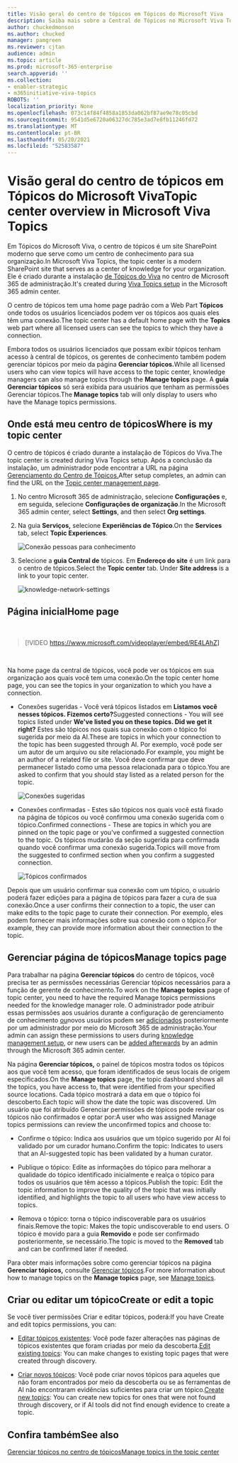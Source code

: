 ```yaml
---
title: Visão geral do centro de tópicos em Tópicos do Microsoft Viva
description: Saiba mais sobre a Central de Tópicos no Microsoft Viva Topics.
author: chuckedmonson
ms.author: chucked
manager: pamgreen
ms.reviewer: cjtan
audience: admin
ms.topic: article
ms.prod: microsoft-365-enterprise
search.appverid: ''
ms.collection:
- enabler-strategic
- m365initiative-viva-topics
ROBOTS: ''
localization_priority: None
ms.openlocfilehash: 073c14f84f4858a1853da062bf87ae9e78c05cbd
ms.sourcegitcommit: 9541d5e6720a06327dc785e3ad7e8fb11246fd72
ms.translationtype: MT
ms.contentlocale: pt-BR
ms.lasthandoff: 05/20/2021
ms.locfileid: "52583587"
---
```

# <a name="topic-center-overview-in-microsoft-viva-topics"></a><span data-ttu-id="1236a-103">Visão geral do centro de tópicos em Tópicos do Microsoft Viva</span><span class="sxs-lookup"><span data-stu-id="1236a-103">Topic center overview in Microsoft Viva Topics</span></span>

<span data-ttu-id="1236a-104">Em Tópicos do Microsoft Viva, o centro de tópicos é um site SharePoint moderno que serve como um centro de conhecimento para sua organização.</span><span class="sxs-lookup"><span data-stu-id="1236a-104">In Microsoft Viva Topics, the topic center is a modern SharePoint site that serves as a center of knowledge for your organization.</span></span> <span data-ttu-id="1236a-105">Ele é criado durante a instalação [de Tópicos do Viva](set-up-topic-experiences.md) no centro de Microsoft 365 de administração.</span><span class="sxs-lookup"><span data-stu-id="1236a-105">It's created during [Viva Topics setup](set-up-topic-experiences.md) in the Microsoft 365 admin center.</span></span>

<span data-ttu-id="1236a-106">O centro de tópicos tem uma home page padrão com a Web Part **Tópicos** onde todos os usuários licenciados podem ver os tópicos aos quais eles têm uma conexão.</span><span class="sxs-lookup"><span data-stu-id="1236a-106">The topic center has a default home page with the **Topics** web part where all licensed users can see the topics to which they have a connection.</span></span> 

<span data-ttu-id="1236a-107">Embora todos os usuários licenciados que possam exibir tópicos tenham acesso à central de tópicos, os gerentes de conhecimento também podem gerenciar tópicos por meio da página **Gerenciar tópicos.**</span><span class="sxs-lookup"><span data-stu-id="1236a-107">While all licensed users who can view topics will have access to the topic center, knowledge managers can also manage topics through the **Manage topics** page.</span></span> <span data-ttu-id="1236a-108">A **guia Gerenciar tópicos** só será exibida para usuários que tenham as permissões Gerenciar tópicos.</span><span class="sxs-lookup"><span data-stu-id="1236a-108">The **Manage topics** tab will only display to users who have the Manage topics permissions.</span></span> 

## <a name="where-is-my-topic-center"></a><span data-ttu-id="1236a-109">Onde está meu centro de tópicos</span><span class="sxs-lookup"><span data-stu-id="1236a-109">Where is my topic center</span></span>

<span data-ttu-id="1236a-110">O centro de tópicos é criado durante a instalação de Tópicos do Viva.</span><span class="sxs-lookup"><span data-stu-id="1236a-110">The topic center is created during Viva Topics setup.</span></span> <span data-ttu-id="1236a-111">Após a conclusão da instalação, um administrador pode encontrar a URL na página [Gerenciamento do Centro de Tópicos.](./topic-experiences-administration.md#to-access-topics-management-settings)</span><span class="sxs-lookup"><span data-stu-id="1236a-111">After setup completes, an admin can find the URL on the [Topic center management page](./topic-experiences-administration.md#to-access-topics-management-settings).</span></span>


1. <span data-ttu-id="1236a-112">No centro Microsoft 365 de administração, selecione **Configurações** e, em seguida, selecione **Configurações de organização**.</span><span class="sxs-lookup"><span data-stu-id="1236a-112">In the Microsoft 365 admin center, select **Settings**, and then select **Org settings**.</span></span>
2. <span data-ttu-id="1236a-113">Na guia **Serviços,** selecione **Experiências de Tópico**.</span><span class="sxs-lookup"><span data-stu-id="1236a-113">On the **Services** tab, select **Topic Experiences**.</span></span>

    ![Conexão pessoas para conhecimento](../media/admin-org-knowledge-options-completed.png) 

3. <span data-ttu-id="1236a-115">Selecione a **guia Central de** tópicos. Em **Endereço do site** é um link para o centro de tópicos.</span><span class="sxs-lookup"><span data-stu-id="1236a-115">Select the **Topic center** tab. Under **Site address** is a link to your topic center.</span></span>

    ![knowledge-network-settings](../media/knowledge-network-settings-topic-center.png) 



## <a name="home-page"></a><span data-ttu-id="1236a-117">Página inicial</span><span class="sxs-lookup"><span data-stu-id="1236a-117">Home page</span></span>

</br>

> [!VIDEO https://www.microsoft.com/videoplayer/embed/RE4LAhZ]  

</br>


<span data-ttu-id="1236a-118">Na home page da central de tópicos, você pode ver os tópicos em sua organização aos quais você tem uma conexão.</span><span class="sxs-lookup"><span data-stu-id="1236a-118">On the topic center home page, you can see the topics in your organization to which you have a connection.</span></span>

- <span data-ttu-id="1236a-119">Conexões sugeridas - Você verá tópicos listados em **Listamos você nesses tópicos. Fizemos certo?**</span><span class="sxs-lookup"><span data-stu-id="1236a-119">Suggested connections - You will see topics listed under **We've listed you on these topics. Did we get it right?**</span></span> <span data-ttu-id="1236a-120">Estes são tópicos nos quais sua conexão com o tópico foi sugerida por meio da AI.</span><span class="sxs-lookup"><span data-stu-id="1236a-120">These are topics in which your connection to the topic has been suggested through AI.</span></span> <span data-ttu-id="1236a-121">Por exemplo, você pode ser um autor de um arquivo ou site relacionado.</span><span class="sxs-lookup"><span data-stu-id="1236a-121">For example, you might be an author of a related file or site.</span></span> <span data-ttu-id="1236a-122">Você deve confirmar que deve permanecer listado como uma pessoa relacionada para o tópico.</span><span class="sxs-lookup"><span data-stu-id="1236a-122">You are asked to confirm that you should stay listed as a related person for the topic.</span></span>

   ![Conexões sugeridas](../media/knowledge-management/my-topics.png) 
 
- <span data-ttu-id="1236a-124">Conexões confirmadas - Estes são tópicos nos quais você está fixado na página de tópicos ou você confirmou uma conexão sugerida com o tópico.</span><span class="sxs-lookup"><span data-stu-id="1236a-124">Confirmed connections - These are topics in which you are pinned on the topic page or you've confirmed a suggested connection to the topic.</span></span> <span data-ttu-id="1236a-125">Os tópicos mudarão da seção sugerida para confirmada quando você confirmar uma conexão sugerida.</span><span class="sxs-lookup"><span data-stu-id="1236a-125">Topics will move from the suggested to confirmed section when you confirm a suggested connection.</span></span>
 
   ![Tópicos confirmados](../media/knowledge-management/my-topics-confirmed.png) 

<span data-ttu-id="1236a-127">Depois que um usuário confirmar sua conexão com um tópico, o usuário poderá fazer edições para a página de tópicos para fazer a cura de sua conexão.</span><span class="sxs-lookup"><span data-stu-id="1236a-127">Once a user confirms their connection to a topic, the user can make edits to the topic page to curate their connection.</span></span> <span data-ttu-id="1236a-128">Por exemplo, eles podem fornecer mais informações sobre sua conexão com o tópico.</span><span class="sxs-lookup"><span data-stu-id="1236a-128">For example, they can provide more information about their connection to the topic.</span></span>


## <a name="manage-topics-page"></a><span data-ttu-id="1236a-129">Gerenciar página de tópicos</span><span class="sxs-lookup"><span data-stu-id="1236a-129">Manage topics page</span></span>

<span data-ttu-id="1236a-130">Para trabalhar na página **Gerenciar tópicos** do centro de tópicos, você precisa ter as permissões necessárias Gerenciar tópicos necessários para a função de gerente de conhecimento.</span><span class="sxs-lookup"><span data-stu-id="1236a-130">To work on the **Manage topics** page of topic center, you need to have the required Manage topics permissions needed for the knowledge manager role.</span></span> <span data-ttu-id="1236a-131">O administrador pode atribuir essas permissões aos usuários durante a configuração de gerenciamento de conhecimento [ou](set-up-topic-experiences.md)novos usuários podem ser [adicionados](topic-experiences-knowledge-rules.md) posteriormente por um administrador por meio do Microsoft 365 de administração.</span><span class="sxs-lookup"><span data-stu-id="1236a-131">Your admin can assign these permissions to users during [knowledge management setup](set-up-topic-experiences.md), or new users can be [added afterwards](topic-experiences-knowledge-rules.md) by an admin through the Microsoft 365 admin center.</span></span>

<span data-ttu-id="1236a-132">Na página **Gerenciar tópicos,** o painel de tópicos mostra todos os tópicos aos que você tem acesso, que foram identificados de seus locais de origem especificados.</span><span class="sxs-lookup"><span data-stu-id="1236a-132">On the **Manage topics** page, the topic dashboard shows all the topics, you have access to, that were identified from your specified source locations.</span></span> <span data-ttu-id="1236a-133">Cada tópico mostrará a data em que o tópico foi descoberto.</span><span class="sxs-lookup"><span data-stu-id="1236a-133">Each topic will show the date the topic was discovered.</span></span> <span data-ttu-id="1236a-134">Um usuário que foi atribuído Gerenciar permissões de tópicos pode revisar os tópicos não confirmados e optar por:</span><span class="sxs-lookup"><span data-stu-id="1236a-134">A user who was assigned Manage topics permissions can review the unconfirmed topics and choose to:</span></span>

- <span data-ttu-id="1236a-135">Confirme o tópico: Indica aos usuários que um tópico sugerido por AI foi validado por um curador humano.</span><span class="sxs-lookup"><span data-stu-id="1236a-135">Confirm the topic: Indicates to users that an AI-suggested topic has been validated by a human curator.</span></span>

- <span data-ttu-id="1236a-136">Publique o tópico: Edite as informações do tópico para melhorar a qualidade do tópico identificado inicialmente e realça o tópico para todos os usuários que têm acesso a tópicos.</span><span class="sxs-lookup"><span data-stu-id="1236a-136">Publish the topic: Edit the topic information to improve the quality of the topic that was initially identified, and highlights the topic to all users who have view access to topics.</span></span>
 
- <span data-ttu-id="1236a-137">Remova o tópico: torna o tópico indiscoverable para os usuários finais.</span><span class="sxs-lookup"><span data-stu-id="1236a-137">Remove the topic: Makes the topic undiscoverable to end users.</span></span> <span data-ttu-id="1236a-138">O tópico é movido para a guia **Removido** e pode ser confirmado posteriormente, se necessário.</span><span class="sxs-lookup"><span data-stu-id="1236a-138">The topic is moved to the **Removed** tab and can be confirmed later if needed.</span></span> 

<span data-ttu-id="1236a-139">Para obter mais informações sobre como gerenciar tópicos na página **Gerenciar tópicos,** consulte [Gerenciar tópicos](manage-topics.md).</span><span class="sxs-lookup"><span data-stu-id="1236a-139">For more information about how to manage topics on the **Manage topics** page, see [Manage topics](manage-topics.md).</span></span>

## <a name="create-or-edit-a-topic"></a><span data-ttu-id="1236a-140">Criar ou editar um tópico</span><span class="sxs-lookup"><span data-stu-id="1236a-140">Create or edit a topic</span></span>

<span data-ttu-id="1236a-141">Se você tiver permissões Criar e editar tópicos, poderá:</span><span class="sxs-lookup"><span data-stu-id="1236a-141">If you have Create and edit topics permissions, you can:</span></span>

- <span data-ttu-id="1236a-142">[Editar tópicos existentes](edit-a-topic.md): Você pode fazer alterações nas páginas de tópicos existentes que foram criadas por meio da descoberta.</span><span class="sxs-lookup"><span data-stu-id="1236a-142">[Edit existing topics](edit-a-topic.md): You can make changes to existing topic pages that were created through discovery.</span></span>

- <span data-ttu-id="1236a-143">[Criar novos tópicos](create-a-topic.md): Você pode criar novos tópicos para aqueles que não foram encontrados por meio da descoberta ou se as ferramentas de AI não encontraram evidências suficientes para criar um tópico.</span><span class="sxs-lookup"><span data-stu-id="1236a-143">[Create new topics](create-a-topic.md): You can create new topics for ones that were not found through discovery, or if AI tools did not find enough evidence to create a topic.</span></span>


## <a name="see-also"></a><span data-ttu-id="1236a-144">Confira também</span><span class="sxs-lookup"><span data-stu-id="1236a-144">See also</span></span>

[<span data-ttu-id="1236a-145">Gerenciar tópicos no centro de tópicos</span><span class="sxs-lookup"><span data-stu-id="1236a-145">Manage topics in the topic center</span></span>](manage-topics.md)

